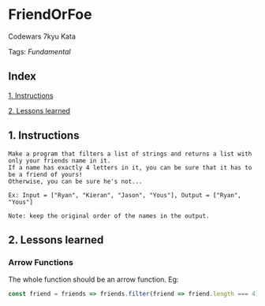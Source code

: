 # FriendOrFoe
Codewars 7kyu Kata

Tags: *Fundamental*

## Index

[1. Instructions](https://github.com/mattrudin/FriendOrFoe/blob/master/README.md#1-instructions/) 

[2. Lessons learned](https://github.com/mattrudin/FriendOrFoe/blob/master/README.md#2-lessons-learned)


## 1. Instructions
```
Make a program that filters a list of strings and returns a list with only your friends name in it.
If a name has exactly 4 letters in it, you can be sure that it has to be a friend of yours! 
Otherwise, you can be sure he's not...

Ex: Input = ["Ryan", "Kieran", "Jason", "Yous"], Output = ["Ryan", "Yous"]

Note: keep the original order of the names in the output.
```
## 2. Lessons learned
### Arrow Functions
The whole function should be an arrow function. Eg:
```javascript
const friend = friends => friends.filter(friend => friend.length === 4);
```